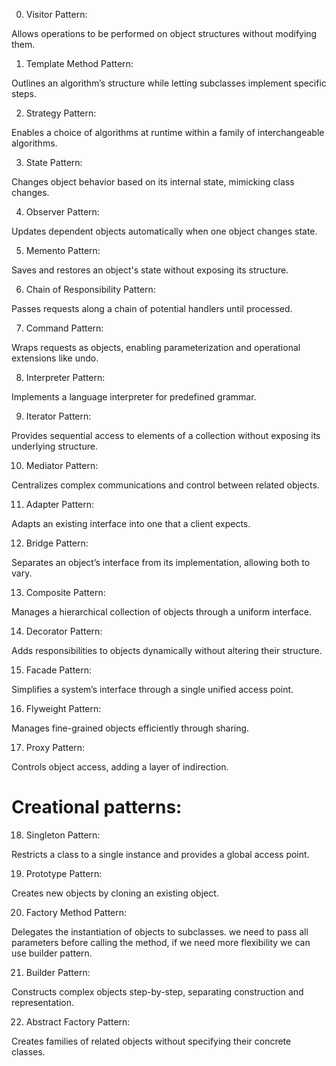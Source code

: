 0. Visitor Pattern:

Allows operations to be performed on object structures without modifying them.

1. Template Method Pattern:

Outlines an algorithm’s structure while letting subclasses implement specific steps.

2. Strategy Pattern:

Enables a choice of algorithms at runtime within a family of interchangeable algorithms.

3. State Pattern:

Changes object behavior based on its internal state, mimicking class changes.

4. Observer Pattern:

Updates dependent objects automatically when one object changes state.

5. Memento Pattern:

Saves and restores an object's state without exposing its structure.

6. Chain of Responsibility Pattern:

Passes requests along a chain of potential handlers until processed.

7. Command Pattern:

Wraps requests as objects, enabling parameterization and operational extensions like undo.

8. Interpreter Pattern:

Implements a language interpreter for predefined grammar.

9. Iterator Pattern:

Provides sequential access to elements of a collection without exposing its underlying structure.

10. Mediator Pattern:

Centralizes complex communications and control between related objects.

11. Adapter Pattern:

Adapts an existing interface into one that a client expects.

12. Bridge Pattern:

Separates an object’s interface from its implementation, allowing both to vary.

13. Composite Pattern:

Manages a hierarchical collection of objects through a uniform interface.

14. Decorator Pattern:

Adds responsibilities to objects dynamically without altering their structure.

15. Facade Pattern:

Simplifies a system’s interface through a single unified access point.

16. Flyweight Pattern:

Manages fine-grained objects efficiently through sharing.

17. Proxy Pattern:

Controls object access, adding a layer of indirection.

# Creational patterns:
18. Singleton Pattern:

Restricts a class to a single instance and provides a global access point.


19. Prototype Pattern:

Creates new objects by cloning an existing object.

20. Factory Method Pattern:

Delegates the instantiation of objects to subclasses. 
we need to pass all parameters before calling the method, if we need more flexibility we can use builder pattern.

21. Builder Pattern:

Constructs complex objects step-by-step, separating construction and representation.

22. Abstract Factory Pattern:

Creates families of related objects without specifying their concrete classes.